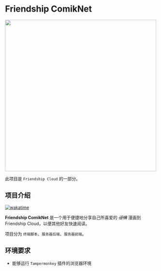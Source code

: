 # Friendship ComikNet

<img src="https://cdn.friendship.org.cn/LightPicture/2022/12/267ad8dd86655b10.jpg" style="width:500px;">

此项目是 `Friendship Cloud` 的一部分。

## 项目介绍

[![wakatime](https://wakatime.com/badge/user/54584642-d17f-456f-9341-29215427f16b/project/89021ffa-348e-44db-800b-396aa6573e5c.svg)](https://wakatime.com/badge/user/54584642-d17f-456f-9341-29215427f16b/project/89021ffa-348e-44db-800b-396aa6573e5c)

**Friendship ComikNet** 是一个用于便捷地分享自己所喜爱的 *<del>涩情</del>* 漫画到 Friendship Cloud，以便其他好友快速阅读。

项目分为 `终端脚本`、`服务器后端`、`服务器前端`。

## 环境要求

- 能够运行 `Tampermonkey` 插件的浏览器环境

